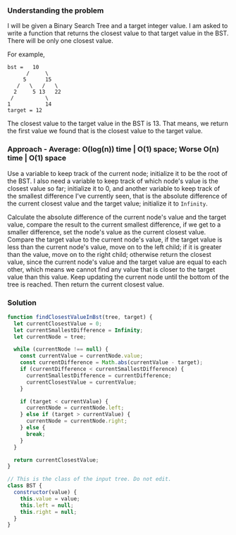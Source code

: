 ### Understanding the problem

I will be given a Binary Search Tree and a target integer value. I am asked to write a function that returns the closest value to that target value in the BST. There will be only one closest value.

For example,

```
bst =   10
      /     \
     5      15
   /   \   /   \
  2     5 13   22
 /          \
1           14
target = 12
```

The closest value to the target value in the BST is 13. That means, we return the first value we found that is the closest value to the target value.

### Approach - Average: O(log(n)) time | O(1) space; Worse O(n) time | O(1) space

Use a variable to keep track of the current node; initialize it to be the root of the BST. I also need a variable to keep track of which node's value is the closest value so far; initialize it to 0, and another variable to keep track of the smallest difference I've currently seen, that is the absolute difference of the current closest value and the target value; initialize it to `Infinity`.

Calculate the absolute difference of the current node's value and the target value, compare the result to the current smallest difference, if we get to a smaller difference, set the node's value as the current closest value. Compare the target value to the current node's value, if the target value is less than the current node's value, move on to the left child; if it is greater than the value, move on to the right child; otherwise return the closest value, since the current node's value and the target value are equal to each other, which means we cannot find any value that is closer to the target value than this value. Keep updating the current node until the bottom of the tree is reached. Then return the current closest value.

### Solution

```js
function findClosestValueInBst(tree, target) {
  let currentClosestValue = 0;
  let currentSmallestDifference = Infinity;
  let currentNode = tree;

  while (currentNode !== null) {
    const currentValue = currentNode.value;
    const currentDifference = Math.abs(currentValue - target);
    if (currentDifference < currentSmallestDifference) {
      currentSmallestDifference = currentDifference;
      currentClosestValue = currentValue;
    }

    if (target < currentValue) {
      currentNode = currentNode.left;
    } else if (target > currentValue) {
      currentNode = currentNode.right;
    } else {
      break;
    }
  }

  return currentClosestValue;
}

// This is the class of the input tree. Do not edit.
class BST {
  constructor(value) {
    this.value = value;
    this.left = null;
    this.right = null;
  }
}
```
